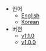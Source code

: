 - 언어
  - [English](javascript:goToEnglish())
  - [Korean](javascript:goToKorean())
- 버전
  - [v1.1.0](javascript:goToSelectedVersion('V1.1.0'))
  - [v1.0.0](javascript:goToSelectedVersion('V1.0.0'))
